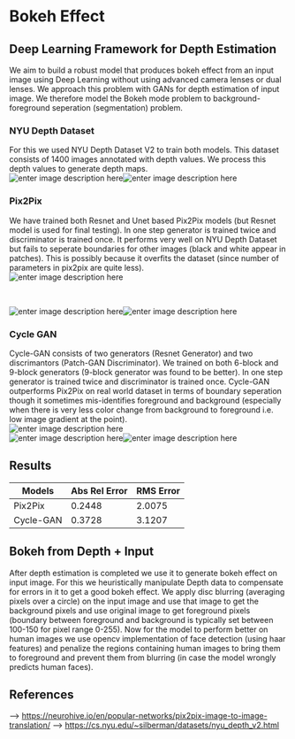 ﻿# Bokeh Effect

## Deep Learning Framework for Depth Estimation
We aim to build a robust model that produces bokeh effect from an input image using Deep Learning without using advanced camera lenses or dual lenses. We approach this problem with GANs for depth estimation of input image. We therefore model the Bokeh mode problem to background-foreground seperation (segmentation) problem.
###  NYU Depth Dataset
 For this we used NYU Depth Dataset V2 to train both models. This dataset consists of 1400 images annotated with depth values. We process this depth values to generate depth maps.
 <br>
![enter image description here](https://lh3.googleusercontent.com/gvOy1fJS1P8zSchk5yBWAPB5SKej8Bl0m0r-w0AsuQ8gZx7cwD2keq1q5nota5hJjSPz_omsgycw)![enter image description here](https://lh3.googleusercontent.com/kNSPA7VaOGPiubHXan0Bpyus2RIqhHTvIDY5dEQxcNYk1mVFLIm5KPrOkCceR60qLWudGgm5BI5C)
 ### Pix2Pix
We have trained both Resnet and Unet based Pix2Pix models (but Resnet model is used for final testing). In one step generator is trained twice and discriminator is trained once. It performs very well on NYU Depth Dataset but fails to seperate boundaries for other images (black and white appear in patches). This is possibly because it overfits the dataset (since number of parameters in pix2pix are quite less).
<br>
![enter image description here](https://lh3.googleusercontent.com/QADfPo1O5AFOKMplFnPiSpEPYCNg2Rxzwqy6s8MNTJIMj1clcWO8jsxCV5B9t9fReRj2hPQ4Go77 "Pix2Pix")


<br>

![enter image description here](https://lh3.googleusercontent.com/IuckjCa9rGmslR5ASbi4DcWHfmF3xVO5tU54j4AAu622TifGGLh3bDQj580JgffSRwjfoAH_0nJl)![enter image description here](https://lh3.googleusercontent.com/58KzXHCDNW0vnVtAjOJWF-GAMQcpn9qW5L615AfrPNiSoGXk_lP7NLqcB6YTVxJU9vSXr8bj3t8w)

### Cycle GAN
Cycle-GAN consists of two generators (Resnet Generator) and two discrimantors (Patch-GAN Discriminator). We trained on both 6-block and 9-block generators (9-block generator was found to be better). In one step generator is trained twice and discriminator is trained once. 
Cycle-GAN outperforms Pix2Pix on real world dataset in terms of boundary seperation though it sometimes mis-identifies foreground and background (especially when there is very less color change from background to foreground i.e. low image gradient at the point).
<br>
![enter image description here](https://lh3.googleusercontent.com/OrKT0VSEgIMstHKxzW5DW2JY25HtAJxafb_4XB_3Bcnc8Dw45puzHt_bqKsLqxup_LtzY9ms7DJH)
<br>
![enter image description here](https://lh3.googleusercontent.com/qdlhQewjrfIrrLoniZQ3TG0PVEiDmgEaPF9tvOMYXrBhd_HwRpkGucONzN6yrUYi32aeDTVysT90 "man")![enter image description here](https://lh3.googleusercontent.com/RvHW2aHamC0hCsnfhfg7YxIpO2r-vA2JZNAbs_3ltP_5dz5uDnM1cdx1ily00Eia4fPpm6IFvpcD)



## Results
|Models                |Abs Rel Error                        |RMS Error                       | 
|----------------|-------------------------------|-----------------------------|
|Pix2Pix|      0.2448       |     2.0075    |    
|Cycle-GAN         |0.3728           |3.1207          |   


## Bokeh from Depth + Input 

After depth estimation is completed we use it to generate bokeh effect on input image. For this we heuristically manipulate Depth data to compensate for errors in it to get a good bokeh effect. We apply disc blurring (averaging pixels over a circle) on the input image and use that image to get the background pixels and use original image to get foreground pixels (boundary between foreground and background is typically set between 100-150 for pixel range 0-255). Now for the model to perform better on human images we use opencv implementation of face detection (using haar features) and penalize the regions containing human images to bring them to foreground and prevent them from blurring (in case the model wrongly predicts human faces).

## References

--> https://neurohive.io/en/popular-networks/pix2pix-image-to-image-translation/
--> https://cs.nyu.edu/~silberman/datasets/nyu_depth_v2.html



